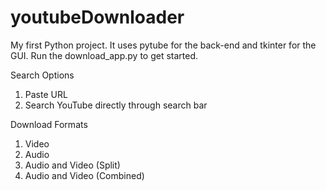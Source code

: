 # youtubeDownloader
My first Python project. It uses pytube for the back-end and tkinter for the GUI. Run the download_app.py to get started.

Search Options
1. Paste URL
2. Search YouTube directly through search bar

Download Formats
1. Video
2. Audio
3. Audio and Video (Split)
4. Audio and Video (Combined)
